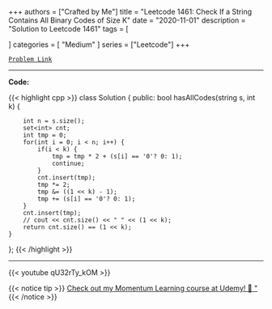
+++
authors = ["Crafted by Me"]
title = "Leetcode 1461: Check If a String Contains All Binary Codes of Size K"
date = "2020-11-01"
description = "Solution to Leetcode 1461"
tags = [
    
]
categories = [
    "Medium"
]
series = ["Leetcode"]
+++



[`Problem Link`](https://leetcode.com/problems/check-if-a-string-contains-all-binary-codes-of-size-k/description/)

---

**Code:**

{{< highlight cpp >}}
class Solution {
public:
    bool hasAllCodes(string s, int k) {
        
        int n = s.size();
        set<int> cnt;
        int tmp = 0;
        for(int i = 0; i < n; i++) {
            if(i < k) {
                tmp = tmp * 2 + (s[i] == '0'? 0: 1);
                continue;
            }
            cnt.insert(tmp);
            tmp *= 2;
            tmp &= ((1 << k) - 1);            
            tmp += (s[i] == '0'? 0: 1);
        }
        cnt.insert(tmp);
        // cout << cnt.size() << " " << (1 << k);
        return cnt.size() == (1 << k);
    }
};
{{< /highlight >}}


---
{{< youtube qU32rTy_kOM >}}

{{< notice tip >}}
[Check out my Momentum Learning course at Udemy! 🚀 "](https://www.udemy.com/course/blind-75-the-data-structures-and-algorithms-essentials/)
{{< /notice >}}

